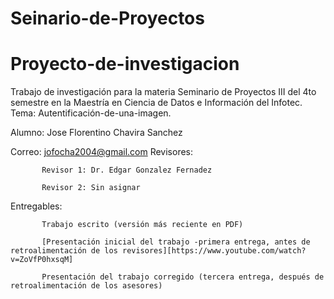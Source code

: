 # Seinario-de-Proyectos
# Proyecto-de-investigacion
Trabajo de investigación para la materia Seminario de Proyectos III del 4to semestre en la Maestría en Ciencia de Datos e Información del Infotec.
Tema: Autentificación-de-una-imagen.

Alumno: Jose Florentino Chavira Sanchez

Correo: jofocha2004@gmail.com
Revisores:

           Revisor 1: Dr. Edgar Gonzalez Fernadez

           Revisor 2: Sin asignar

Entregables:
           
           Trabajo escrito (versión más reciente en PDF)
           
           [Presentación inicial del trabajo -primera entrega, antes de retroalimentación de los revisores][https://www.youtube.com/watch?v=ZoVfP0hxsqM]
           
           Presentación del trabajo corregido (tercera entrega, después de retroalimentación de los asesores)

